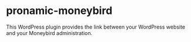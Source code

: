 # pronamic-moneybird
This WordPress plugin provides the link between your WordPress website and your Moneybird administration.
